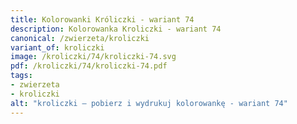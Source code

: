 ```yaml
---
title: Kolorowanki Króliczki - wariant 74
description: Kolorowanka Kroliczki - wariant 74
canonical: /zwierzeta/kroliczki
variant_of: kroliczki
image: /kroliczki/74/kroliczki-74.svg
pdf: /kroliczki/74/kroliczki-74.pdf
tags:
- zwierzeta
- kroliczki
alt: "kroliczki – pobierz i wydrukuj kolorowankę - wariant 74"
---
```

